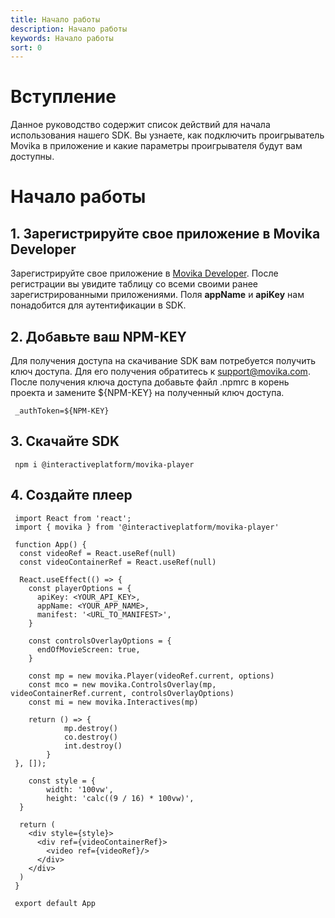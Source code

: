 ```yaml
---
title: Начало работы
description: Начало работы
keywords: Начало работы
sort: 0
---
```


# Вступление

Данное руководство содержит список действий для начала использования нашего SDK. Вы узнаете, как подключить проигрыватель Movika в приложение и какие параметры проигрывателя будут вам доступны.

# Начало работы

## 1. Зарегистрируйте свое приложение в Movika Developer

Зарегистрируйте свое приложение в [Movika Developer](https://developer.movika.com). После регистрации вы увидите таблицу со всеми своими ранее зарегистрированными приложениями. Поля **appName** и **apiKey** нам понадобится для аутентификации в SDK.

## 2. Добавьте ваш NPM-KEY

Для получения доступа на скачивание SDK вам потребуется получить ключ доступа. Для его получения обратитесь к support@movika.com. После получения ключа доступа добавьте файл .npmrc в корень проекта и замените ${NPM-KEY} на полученный ключ доступа.

```
 _authToken=${NPM-KEY}
```

## 3. Скачайте SDK

```
 npm i @interactiveplatform/movika-player
```

## 4. Создайте плеер

```
 import React from 'react';
 import { movika } from '@interactiveplatform/movika-player'

 function App() {
  const videoRef = React.useRef(null)
  const videoContainerRef = React.useRef(null)

  React.useEffect(() => {
    const playerOptions = {
      apiKey: <YOUR_API_KEY>,
      appName: <YOUR_APP_NAME>,
      manifest: '<URL_TO_MANIFEST>',
    }

    const controlsOverlayOptions = {
      endOfMovieScreen: true,
    }

    const mp = new movika.Player(videoRef.current, options)
    const mco = new movika.ControlsOverlay(mp, videoContainerRef.current, controlsOverlayOptions)
    const mi = new movika.Interactives(mp)

    return () => {
			mp.destroy()
			co.destroy()
			int.destroy()
		}
 }, []);

	const style = {
		width: '100vw',
		height: 'calc((9 / 16) * 100vw)',
  }

  return (
    <div style={style}>
      <div ref={videoContainerRef}>
        <video ref={videoRef}/>
      </div>
    </div>
  )
 }

 export default App
```
